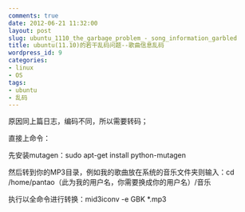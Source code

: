 ```yaml
---
comments: true
date: 2012-06-21 11:32:00
layout: post
slug: ubuntu_1110_the_garbage_problem_-_song_information_garbled
title: ubuntu(11.10)的若干乱码问题--歌曲信息乱码
wordpress_id: 9
categories:
- linux
- OS
tags:
- ubuntu
- 乱码
---
```








原因同上篇日志，编码不同，所以需要转码；




直接上命令：




先安装mutagen：sudo apt-get install python-mutagen




然后转到你的MP3目录，例如我的歌曲放在系统的音乐文件夹则输入：cd /home/pantao（此为我的用户名，你需要换成你的用户名）/音乐




执行以全命令进行转换：mid3iconv -e GBK *.mp3






